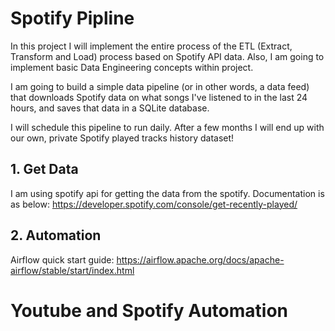 # Spotify Pipline
In this project I will implement the entire process of the ETL (Extract, Transform and Load) process based on Spotify API data. Also, I am going to implement basic Data Engineering concepts within project.

I am going to build a simple data pipeline (or in other words, a data feed) that downloads Spotify data on what songs I've listened to in the last 24 hours, and saves that data in a SQLite database.

I will schedule this pipeline to run daily. After a few months I will end up with our own, private Spotify played tracks history dataset!

## 1. Get Data
I am using spotify api for getting the data from the spotify.
Documentation is as below: 
https://developer.spotify.com/console/get-recently-played/

## 2. Automation
Airflow quick start guide:
https://airflow.apache.org/docs/apache-airflow/stable/start/index.html

# Youtube and Spotify Automation

